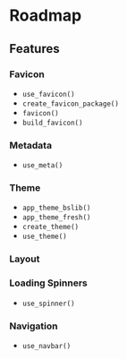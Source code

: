 # Roadmap

## Features

### Favicon

- `use_favicon()`
- `create_favicon_package()`
- `favicon()`
- `build_favicon()`

### Metadata

- `use_meta()`

### Theme

- `app_theme_bslib()`
- `app_theme_fresh()`
- `create_theme()`
- `use_theme()`

### Layout

### Loading Spinners

- `use_spinner()`

### Navigation

- `use_navbar()`
